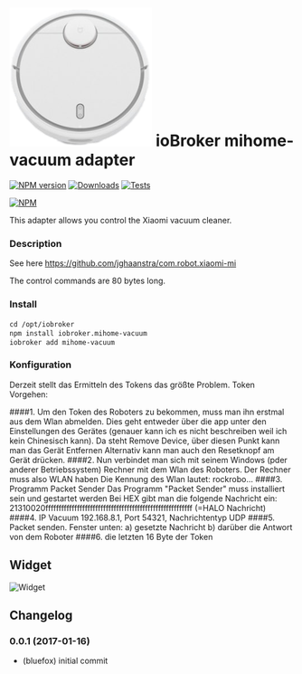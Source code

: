 ![Logo](admin/mihome-vacuum.png)
ioBroker mihome-vacuum adapter
=================
[![NPM version](http://img.shields.io/npm/v/iobroker.mihome-vacuum.svg)](https://www.npmjs.com/package/iobroker.mihome-vacuum)
[![Downloads](https://img.shields.io/npm/dm/iobroker.mihome-vacuum.svg)](https://www.npmjs.com/package/iobroker.mihome-vacuum)
[![Tests](https://travis-ci.org/ioBroker/ioBroker.mihome-vacuum.svg?branch=master)](https://travis-ci.org/ioBroker/ioBroker.mihome-vacuum)

[![NPM](https://nodei.co/npm/iobroker.mihome-vacuum.png?downloads=true)](https://nodei.co/npm/iobroker.mihome-vacuum/)

This adapter allows you control the Xiaomi vacuum cleaner.

### Description
See here https://github.com/jghaanstra/com.robot.xiaomi-mi

The control commands are 80 bytes long.

### Install

```
cd /opt/iobroker
npm install iobroker.mihome-vacuum
iobroker add mihome-vacuum
```

### Konfiguration
Derzeit stellt das Ermitteln des Tokens das größte Problem.
Token Vorgehen:

####1. Um den Token des Roboters zu bekommen, muss man ihn erstmal aus dem Wlan abmelden.
Dies geht entweder über die app unter den Einstellungen des Gerätes 
(genauer kann ich es nicht beschreiben weil ich kein Chinesisch kann). 
Da steht Remove Device, über diesen Punkt kann man das Gerät Entfernen
Alternativ kann man auch den Resetknopf am Gerät drücken.
####2. Nun verbindet man sich mit seinem Windows (pder anderer Betriebssystem) Rechner mit dem Wlan des Roboters. Der Rechner muss also WLAN haben
Die Kennung des Wlan lautet: rockrobo...
####3. Programm Packet Sender
Das Programm "Packet Sender" muss installiert sein und gestartet werden
Bei HEX gibt man die folgende Nachricht ein:
21310020ffffffffffffffffffffffffffffffffffffffffffffffffffffffff
(=HALO Nachricht)
####4. IP Vacuum 192.168.8.1, Port 54321, Nachrichtentyp UDP
####5. Packet senden.
Fenster unten: a) gesetzte Nachricht
b) darüber die Antwort von dem Roboter
####6. die letzten 16 Byte der Token

## Widget
![Widget](widgets/img/previewControl.png)

## Changelog

### 0.0.1 (2017-01-16)
* (bluefox) initial commit
